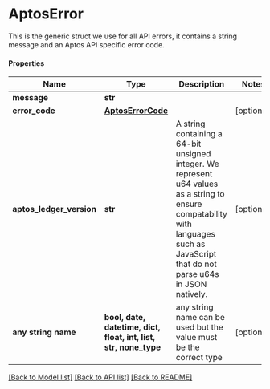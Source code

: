# AptosError

This is the generic struct we use for all API errors, it contains a string message and an Aptos API specific error code.

#### Properties
Name | Type | Description | Notes
------------ | ------------- | ------------- | -------------
**message** | **str** |  | 
**error_code** | [**AptosErrorCode**](AptosErrorCode.md) |  | [optional] 
**aptos_ledger_version** | **str** | A string containing a 64-bit unsigned integer.  We represent u64 values as a string to ensure compatability with languages such as JavaScript that do not parse u64s in JSON natively.  | [optional] 
**any string name** | **bool, date, datetime, dict, float, int, list, str, none_type** | any string name can be used but the value must be the correct type | [optional]

[[Back to Model list]](../README.md#documentation-for-models) [[Back to API list]](../README.md#documentation-for-api-endpoints) [[Back to README]](../README.md)

